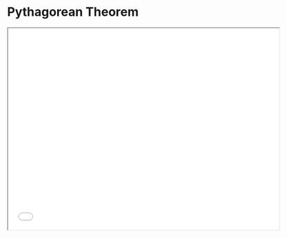# Pythagorean Theorem

<iframe src="/geometry-course/sims/pythagorean-theorem/pythagorean-theorem.html" 
   width="630" height="469"></iframe>